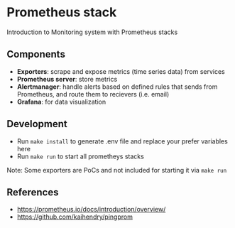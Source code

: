 # Prometheus stack
Introduction to Monitoring system with Prometheus stacks
## Components
- **Exporters**: scrape and expose metrics (time series data) from services
- **Prometheus server**: store metrics
- **Alertmanager**: handle alerts based on defined rules that sends from Prometheus, and route them to recievers (i.e. email)
- **Grafana**: for data visualization

## Development
- Run `make install` to generate .env file and replace your prefer variables here
- Run `make run` to start all prometheys stacks

Note: Some exporters are PoCs and not included for starting it via `make run`
## References
- https://prometheus.io/docs/introduction/overview/
- https://github.com/kaihendry/pingprom
